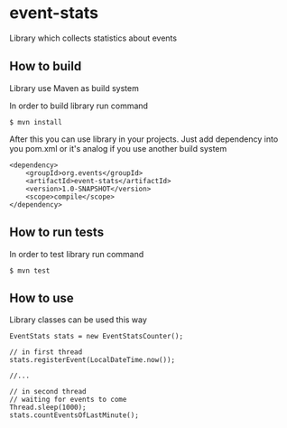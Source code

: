 # event-stats
Library which collects statistics about events

## How to build
Library use Maven as build system

In order to build library run command

```
$ mvn install
```

After this you can use library in your projects.
Just add dependency into you pom.xml or it's analog if you use another build system

```
<dependency>
    <groupId>org.events</groupId>
    <artifactId>event-stats</artifactId>
    <version>1.0-SNAPSHOT</version>
    <scope>compile</scope>
</dependency>
```
## How to run tests
In order to test library run command

```
$ mvn test
```

## How to use

Library classes can be used this way

```
EventStats stats = new EventStatsCounter();

// in first thread
stats.registerEvent(LocalDateTime.now());

//...

// in second thread
// waiting for events to come
Thread.sleep(1000);
stats.countEventsOfLastMinute();

```
